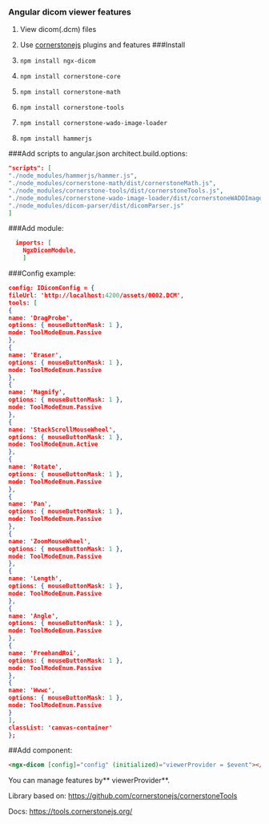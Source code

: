 ### Angular dicom viewer features
1. View dicom(.dcm) files
2. Use [cornerstonejs](https://tools.cornerstonejs.org/ "cornerstonejs") plugins and features
###Install

1. `npm install ngx-dicom`
2. `npm install cornerstone-core`
3. `npm install cornerstone-math`
4. `npm install cornerstone-tools`
5. `npm install cornerstone-wado-image-loader`
6. `npm install hammerjs`

###Add scripts to angular.json architect.build.options:
```json
"scripts": [
"./node_modules/hammerjs/hammer.js",
"./node_modules/cornerstone-math/dist/cornerstoneMath.js",
"./node_modules/cornerstone-tools/dist/cornerstoneTools.js",
"./node_modules/cornerstone-wado-image-loader/dist/cornerstoneWADOImageLoader.bundle.min.js",
"./node_modules/dicom-parser/dist/dicomParser.js"
]
```

###Add module:

```json
  imports: [
    NgxDicomModule,
	]
```

###Config example:

```json
config: IDicomConfig = {
fileUrl: 'http://localhost:4200/assets/0002.DCM',
tools: [
{
name: 'DragProbe',
options: { mouseButtonMask: 1 },
mode: ToolModeEnum.Passive
},
{
name: 'Eraser',
options: { mouseButtonMask: 1 },
mode: ToolModeEnum.Passive
},
{
name: 'Magnify',
options: { mouseButtonMask: 1 },
mode: ToolModeEnum.Passive
},
{
name: 'StackScrollMouseWheel',
options: { mouseButtonMask: 1 },
mode: ToolModeEnum.Active
},
{
name: 'Rotate',
options: { mouseButtonMask: 1 },
mode: ToolModeEnum.Passive
},
{
name: 'Pan',
options: { mouseButtonMask: 1 },
mode: ToolModeEnum.Passive
},
{
name: 'ZoomMouseWheel',
options: { mouseButtonMask: 1 },
mode: ToolModeEnum.Passive
},
{
name: 'Length',
options: { mouseButtonMask: 1 },
mode: ToolModeEnum.Passive
},
{
name: 'Angle',
options: { mouseButtonMask: 1 },
mode: ToolModeEnum.Passive
},
{
name: 'FreehandRoi',
options: { mouseButtonMask: 1 },
mode: ToolModeEnum.Passive
},
{
name: 'Wwwc',
options: { mouseButtonMask: 1 },
mode: ToolModeEnum.Passive
}
],
classList: 'canvas-container'
};
```
##Add component:

```html
<ngx-dicom [config]="config" (initialized)="viewerProvider = $event"></ngx-dicom>
```

You can manage features by** viewerProvider**.

Library based on: https://github.com/cornerstonejs/cornerstoneTools

Docs: https://tools.cornerstonejs.org/
